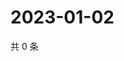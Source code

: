 # 2023-01-02

共 0 条

<!-- BEGIN WEIBO -->
<!-- 最后更新时间 Mon Jan 02 2023 13:12:47 GMT+0800 (China Standard Time) -->

<!-- END WEIBO -->

